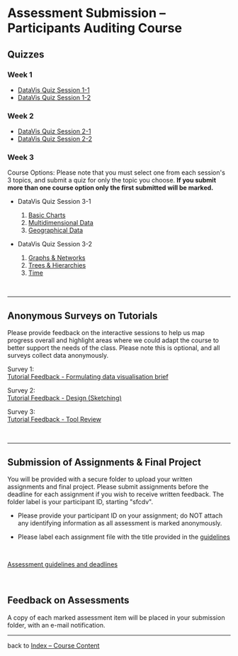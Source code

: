 # Assessment Submission &ndash; Participants Auditing Course

## Quizzes

### Week 1

* [DataVis Quiz Session 1-1](https://bit.ly/sfcdv_quiz1-1_alt_submission)
* [DataVis Quiz Session 1-2](https://bit.ly/sfcdv_quiz1-2_alt_submission)

### Week 2

* [DataVis Quiz Session 2-1](https://bit.ly/sfcdv_quiz2-1_alt_submission)
* [DataVis Quiz Session 2-2](https://bit.ly/sfcdv_quiz2-2_alt_submission)


### Week 3
Course Options: Please note that you must select one from each session's 3 topics, and submit a quiz for only the topic you choose. __If you submit more than one course option only the first submitted will be marked.__

* DataVis Quiz Session 3-1
  1. [Basic Charts](https://bit.ly/sfcdv_quiz3-1a_alt_submission)
  1. [Multidimensional Data](https://bit.ly/sfcdv_quiz3-1b_alt_submission)
  1. [Geographical Data](https://bit.ly/sfcdv_quiz3-1c_alt_submission)

* DataVis Quiz Session 3-2
  1. [Graphs &amp; Networks](https://bit.ly/sfcdv_quiz3-2a_alt_submission)
  1. [Trees &amp; Hierarchies](https://bit.ly/sfcdv_quiz3-2b_alt_submission)
  1. [Time](https://bit.ly/sfcdv_quiz3-2c_alt_submission)

<p>&nbsp;</p>

***


## Anonymous Surveys on Tutorials

Please provide feedback on the interactive sessions to help us map progress overall and highlight areas where we could adapt the course to better support the needs of the class. Please note this is optional, and all surveys collect data anonymously.

Survey 1:   
[Tutorial Feedback - Formulating data visualisation brief](https://bit.ly/tutorial_feedback-visualisation_brief)

Survey 2:  
[Tutorial Feedback - Design (Sketching)](https://bit.ly/tutorial_feedback-design_sketching)

Survey 3:  
[Tutorial Feedback - Tool Review](https://bit.ly/tutorial_feedback-tool_review)

<p>&nbsp;</p>


***

## Submission of Assignments &amp; Final Project

You will be provided with a secure folder to upload your written assignments and final project. Please submit assignments before the deadline for each assignment if you wish to receive written feedback. The folder label is your participant ID, starting "sfcdv". 

* Please provide your participant ID on your assignment; do NOT attach any identifying information as all assessment is marked anonymously.

* Please label each assignment file with the title provided in the [guidelines](../assessment.md)
<br />

[Assessment guidelines and deadlines](../assessment.md)
<p>&nbsp;</p>

## Feedback on Assessments

A copy of each marked assessment item will be placed in your submission folder, with an e-mail notification.

***

back to [Index &ndash; Course Content](../)
